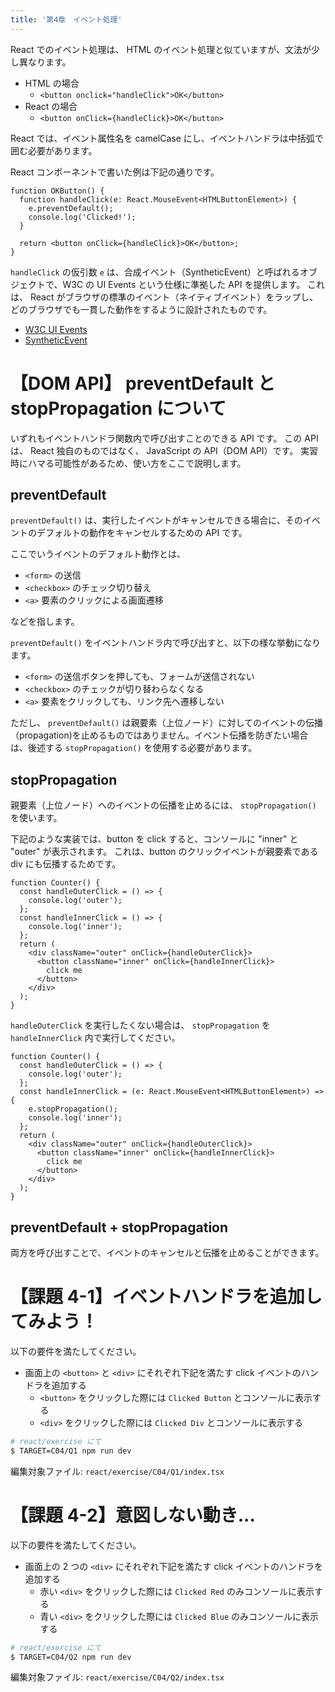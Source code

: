 ```yaml
---
title: '第4章　イベント処理'
---
```


React でのイベント処理は、 HTML のイベント処理と似ていますが、文法が少し異なります。

- HTML の場合
  - `<button onclick="handleClick">OK</button>`
- React の場合
  - `<button onClick={handleClick}>OK</button>`

React では、イベント属性名を camelCase にし、イベントハンドラは中括弧で囲む必要があります。

React コンポーネントで書いた例は下記の通りです。

```tsx
function OKButton() {
  function handleClick(e: React.MouseEvent<HTMLButtonElement>) {
    e.preventDefault();
    console.log('Clicked!');
  }

  return <button onClick={handleClick}>OK</button>;
}
```

`handleClick` の仮引数 `e` は、合成イベント（SyntheticEvent）と呼ばれるオブジェクトで、W3C の UI Events という仕様に準拠した API を提供します。
これは、 React がブラウザの標準のイベント（ネイティブイベント）をラップし、どのブラウザでも一貫した動作をするように設計されたものです。

- [W3C UI Events](https://www.w3.org/TR/DOM-Level-3-Events/)
- [SyntheticEvent](https://ja.react.dev/learn/typescript#typing-dom-events)

# 【DOM API】 preventDefault と stopPropagation について

いずれもイベントハンドラ関数内で呼び出すことのできる API です。
この API は、 React 独自のものではなく、 JavaScript の API（DOM API）です。
実習時にハマる可能性があるため、使い方をここで説明します。

## preventDefault

`preventDefault()` は、実行したイベントがキャンセルできる場合に、そのイベントのデフォルトの動作をキャンセルするための API です。

ここでいうイベントのデフォルト動作とは、

- `<form>` の送信
- `<checkbox>` のチェック切り替え
- `<a>` 要素のクリックによる画面遷移

などを指します。

`preventDefault()` をイベントハンドラ内で呼び出すと、以下の様な挙動になります。

- `<form>` の送信ボタンを押しても、フォームが送信されない
- `<checkbox>` のチェックが切り替わらなくなる
- `<a>` 要素をクリックしても、リンク先へ遷移しない

ただし、 `preventDefault()` は親要素（上位ノード）に対してのイベントの伝播（propagation)を止めるものではありません。イベント伝播を防ぎたい場合は、後述する `stopPropagation()` を使用する必要があります。

## stopPropagation

親要素（上位ノード）へのイベントの伝播を止めるには、 `stopPropagation()` を使います。

下記のような実装では、button を click すると、コンソールに "inner" と "outer" が表示されます。
これは、button のクリックイベントが親要素である div にも伝播するためです。

```tsx
function Counter() {
  const handleOuterClick = () => {
    console.log('outer');
  };
  const handleInnerClick = () => {
    console.log('inner');
  };
  return (
    <div className="outer" onClick={handleOuterClick}>
      <button className="inner" onClick={handleInnerClick}>
        click me
      </button>
    </div>
  );
}
```

`handleOuterClick` を実行したくない場合は、 `stopPropagation` を `handleInnerClick` 内で実行してください。

```tsx
function Counter() {
  const handleOuterClick = () => {
    console.log('outer');
  };
  const handleInnerClick = (e: React.MouseEvent<HTMLButtonElement>) => {
    e.stopPropagation();
    console.log('inner');
  };
  return (
    <div className="outer" onClick={handleOuterClick}>
      <button className="inner" onClick={handleInnerClick}>
        click me
      </button>
    </div>
  );
}
```

## preventDefault + stopPropagation

両方を呼び出すことで、イベントのキャンセルと伝播を止めることができます。

# 【課題 4-1】イベントハンドラを追加してみよう！

以下の要件を満たしてください。

- 画面上の `<button>` と `<div>` にそれぞれ下記を満たす click イベントのハンドラを追加する
  - `<button>` をクリックした際には `Clicked Button` とコンソールに表示する
  - `<div>` をクリックした際には `Clicked Div` とコンソールに表示する

```bash
# react/exercise にて
$ TARGET=C04/Q1 npm run dev
```

編集対象ファイル: `react/exercise/C04/Q1/index.tsx`

# 【課題 4-2】意図しない動き...

以下の要件を満たしてください。

- 画面上の 2 つの `<div>` にそれぞれ下記を満たす click イベントのハンドラを追加する
  - 赤い `<div>` をクリックした際には `Clicked Red` のみコンソールに表示する
  - 青い `<div>` をクリックした際には `Clicked Blue` のみコンソールに表示する

```bash
# react/exercise にて
$ TARGET=C04/Q2 npm run dev
```

編集対象ファイル: `react/exercise/C04/Q2/index.tsx`
